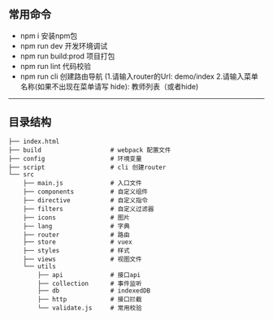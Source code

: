 ## 常用命令

* npm i 安装npm包
* npm run dev 开发环境调试
* npm run build:prod 项目打包
* npm run lint 代码校验
* npm run cli 创建路由导航  (1.请输入router的Url: demo/index  2.请输入菜单名称(如果不出现在菜单请写 hide):  教师列表（或者hide)

---------------------------------------

## 目录结构

```
├── index.html
├── build                   # webpack 配置文件
├── config                  # 环境变量
├── script                  # cli 创建router
└── src
    ├── main.js             # 入口文件
    ├── components          # 自定义组件
    ├── directive           # 自定义指令
    ├── filters             # 自定义过滤器
    ├── icons               # 图片
    ├── lang                # 字典
    ├── router              # 路由
    ├── store               # vuex
    ├── styles              # 样式
    ├── views               # 视图文件
    └── utils
        ├── api             # 接口api
        ├── collection      # 事件监听
        ├── db              # indexedDB
        ├── http            # 接口拦截
        └── validate.js     # 常用校验
```

